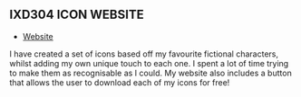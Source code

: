 <h2>IXD304 ICON WEBSITE</h2>

+ [Website](http://sarahjaneowens.github.io/ixd304-icon-website/index.html)

I have created a set of icons based off my favourite fictional characters, whilst adding my own unique touch to each one. I spent a lot of time trying to make them as recognisable as I could. My website also includes a button that allows the user to download each of my icons for free!